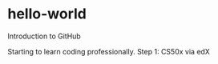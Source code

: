 # hello-world
Introduction to GitHub

Starting to learn coding professionally.
Step 1: CS50x via edX
